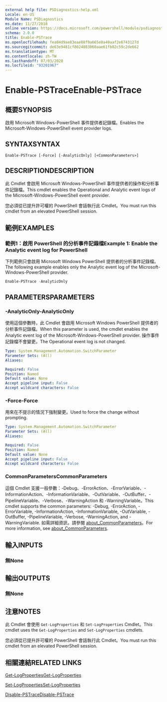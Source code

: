 ```yaml
---
external help file: PSDiagnostics-help.xml
Locale: en-US
Module Name: PSDiagnostics
ms.date: 11/27/2018
online version: https://docs.microsoft.com/powershell/module/psdiagnostics/enable-pstrace?view=powershell-7&WT.mc_id=ps-gethelp
schema: 2.0.0
title: Enable-PSTrace
ms.openlocfilehash: fea84d9ae83eae88f9a665e8a49aaf2e6743127d
ms.sourcegitcommit: de63e9481cf8024883060aae61fb02c59c2de662
ms.translationtype: MT
ms.contentlocale: zh-TW
ms.lasthandoff: 07/03/2020
ms.locfileid: "93201967"
---
```

# <span data-ttu-id="cc45a-102">Enable-PSTrace</span><span class="sxs-lookup"><span data-stu-id="cc45a-102">Enable-PSTrace</span></span>

## <span data-ttu-id="cc45a-103">概要</span><span class="sxs-lookup"><span data-stu-id="cc45a-103">SYNOPSIS</span></span>
<span data-ttu-id="cc45a-104">啟用 Microsoft Windows-PowerShell 事件提供者記錄檔。</span><span class="sxs-lookup"><span data-stu-id="cc45a-104">Enables the Microsoft-Windows-PowerShell event provider logs.</span></span>

## <span data-ttu-id="cc45a-105">SYNTAX</span><span class="sxs-lookup"><span data-stu-id="cc45a-105">SYNTAX</span></span>

```
Enable-PSTrace [-Force] [-AnalyticOnly] [<CommonParameters>]
```

## <span data-ttu-id="cc45a-106">DESCRIPTION</span><span class="sxs-lookup"><span data-stu-id="cc45a-106">DESCRIPTION</span></span>

<span data-ttu-id="cc45a-107">此 Cmdlet 會啟用 Microsoft Windows-PowerShell 事件提供者的操作和分析事件記錄檔。</span><span class="sxs-lookup"><span data-stu-id="cc45a-107">This cmdlet enables the Operational and Analytic event logs of the Microsoft-Windows-PowerShell event provider.</span></span>

<span data-ttu-id="cc45a-108">您必須從已提升許可權的 PowerShell 會話執行此 Cmdlet。</span><span class="sxs-lookup"><span data-stu-id="cc45a-108">You must run this cmdlet from an elevated PowerShell session.</span></span>

## <span data-ttu-id="cc45a-109">範例</span><span class="sxs-lookup"><span data-stu-id="cc45a-109">EXAMPLES</span></span>

### <span data-ttu-id="cc45a-110">範例1：啟用 PowerShell 的分析事件記錄檔</span><span class="sxs-lookup"><span data-stu-id="cc45a-110">Example 1: Enable the Analytic event log for PowerShell</span></span>

<span data-ttu-id="cc45a-111">下列範例只會啟用 Microsoft Windows PowerShell 提供者的分析事件記錄檔。</span><span class="sxs-lookup"><span data-stu-id="cc45a-111">The following example enables only the Analytic event log of the Microsoft-Windows-PowerShell provider.</span></span>

```powershell
Enable-PSTrace -AnalyticOnly
```

## <span data-ttu-id="cc45a-112">PARAMETERS</span><span class="sxs-lookup"><span data-stu-id="cc45a-112">PARAMETERS</span></span>

### <span data-ttu-id="cc45a-113">-AnalyticOnly</span><span class="sxs-lookup"><span data-stu-id="cc45a-113">-AnalyticOnly</span></span>

<span data-ttu-id="cc45a-114">使用這個參數時，此 Cmdlet 會啟用 Microsoft Windows PowerShell 提供者的分析事件記錄檔。</span><span class="sxs-lookup"><span data-stu-id="cc45a-114">When this parameter is used, the cmdlet enables the Analytic event log of the Microsoft-Windows-PowerShell provider.</span></span> <span data-ttu-id="cc45a-115">操作事件記錄檔不會變更。</span><span class="sxs-lookup"><span data-stu-id="cc45a-115">The Operational event log is not changed.</span></span>

```yaml
Type: System.Management.Automation.SwitchParameter
Parameter Sets: (All)
Aliases:

Required: False
Position: Named
Default value: None
Accept pipeline input: False
Accept wildcard characters: False
```

### <span data-ttu-id="cc45a-116">-Force</span><span class="sxs-lookup"><span data-stu-id="cc45a-116">-Force</span></span>

<span data-ttu-id="cc45a-117">用來在不提示的情況下強制變更。</span><span class="sxs-lookup"><span data-stu-id="cc45a-117">Used to force the change without prompting.</span></span>

```yaml
Type: System.Management.Automation.SwitchParameter
Parameter Sets: (All)
Aliases:

Required: False
Position: Named
Default value: None
Accept pipeline input: False
Accept wildcard characters: False
```

### <span data-ttu-id="cc45a-118">CommonParameters</span><span class="sxs-lookup"><span data-stu-id="cc45a-118">CommonParameters</span></span>
<span data-ttu-id="cc45a-119">這個 Cmdlet 支援一般參數：-Debug、-ErrorAction、-ErrorVariable、-InformationAction、-InformationVariable、-OutVariable、-OutBuffer、-PipelineVariable、-Verbose、-WarningAction 和 -WarningVariable。</span><span class="sxs-lookup"><span data-stu-id="cc45a-119">This cmdlet supports the common parameters: -Debug, -ErrorAction, -ErrorVariable, -InformationAction, -InformationVariable, -OutVariable, -OutBuffer, -PipelineVariable, -Verbose, -WarningAction, and -WarningVariable.</span></span> <span data-ttu-id="cc45a-120">如需詳細資訊，請參閱 [about_CommonParameters](https://go.microsoft.com/fwlink/?LinkID=113216)。</span><span class="sxs-lookup"><span data-stu-id="cc45a-120">For more information, see [about_CommonParameters](https://go.microsoft.com/fwlink/?LinkID=113216).</span></span>

## <span data-ttu-id="cc45a-121">輸入</span><span class="sxs-lookup"><span data-stu-id="cc45a-121">INPUTS</span></span>

### <span data-ttu-id="cc45a-122">無</span><span class="sxs-lookup"><span data-stu-id="cc45a-122">None</span></span>

## <span data-ttu-id="cc45a-123">輸出</span><span class="sxs-lookup"><span data-stu-id="cc45a-123">OUTPUTS</span></span>

### <span data-ttu-id="cc45a-124">無</span><span class="sxs-lookup"><span data-stu-id="cc45a-124">None</span></span>

## <span data-ttu-id="cc45a-125">注意</span><span class="sxs-lookup"><span data-stu-id="cc45a-125">NOTES</span></span>

<span data-ttu-id="cc45a-126">此 Cmdlet 會使用 `Get-LogProperties` 和 `Set-LogProperties` Cmdlet。</span><span class="sxs-lookup"><span data-stu-id="cc45a-126">This cmdlet uses the `Get-LogProperties` and `Set-LogProperties` cmdlets.</span></span>

<span data-ttu-id="cc45a-127">您必須從已提升許可權的 PowerShell 會話執行此 Cmdlet。</span><span class="sxs-lookup"><span data-stu-id="cc45a-127">You must run this cmdlet from an elevated PowerShell session.</span></span>

## <span data-ttu-id="cc45a-128">相關連結</span><span class="sxs-lookup"><span data-stu-id="cc45a-128">RELATED LINKS</span></span>

[<span data-ttu-id="cc45a-129">Get-LogProperties</span><span class="sxs-lookup"><span data-stu-id="cc45a-129">Get-LogProperties</span></span>](Get-LogProperties.md)

[<span data-ttu-id="cc45a-130">Set-LogProperties</span><span class="sxs-lookup"><span data-stu-id="cc45a-130">Set-LogProperties</span></span>](Set-LogProperties.md)

[<span data-ttu-id="cc45a-131">Disable-PSTrace</span><span class="sxs-lookup"><span data-stu-id="cc45a-131">Disable-PSTrace</span></span>](Disable-PSTrace.md)
